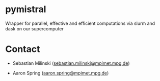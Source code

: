 # pymistral

Wrapper for parallel, effective and efficient computations via slurm and dask on our supercomputer

# Contact

-   Sebastian Milinski (sebastian.milinski@mpimet.mpg.de)

-   Aaron Spring (aaron.spring@mpimet.mpg.de)
